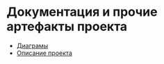 # Документация и прочие артефакты проекта
+ [Диаграмы](diagrams/usage.jpg)
+ [Описание проекта](project_description.md)
